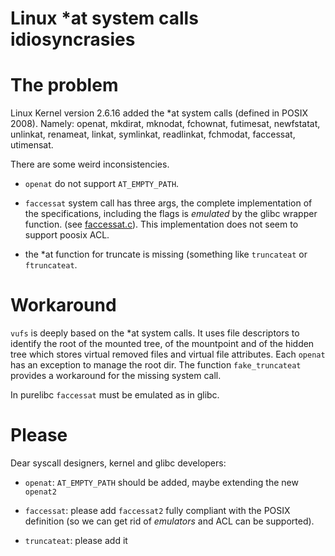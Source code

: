 Linux \*at system calls idiosyncrasies
====

# The problem
Linux Kernel version 2.6.16 added the \*at system calls (defined in POSIX 2008).
Namely: openat, mkdirat, mknodat, fchownat, futimesat, newfstatat, unlinkat, renameat,
linkat, symlinkat, readlinkat, fchmodat, faccessat, utimensat.

There are some weird inconsistencies.

* `openat` do not support `AT_EMPTY_PATH`. 

* `faccessat` system call has three args, the complete implementation of the 
specifications, including the flags is *emulated* by the glibc wrapper function.
(see [faccessat.c](https://sourceware.org/git/?p=glibc.git;a=blob;f=sysdeps/unix/sysv/linux/faccessat.c)).
This implementation does not seem to support poosix ACL.

* the \*at function for truncate is missing (something like `truncateat` or
`ftruncateat`.

# Workaround

`vufs` is deeply based on the \*at system calls. It uses file descriptors to
identify the root of the mounted tree, of the mountpoint and of the hidden
tree which stores virtual removed files and virtual file attributes.
Each `openat` has an exception to manage the root dir.
The function `fake_truncateat` provides a workaround for the missing system call.

In purelibc `faccessat` must be emulated as in glibc.

# Please

Dear syscall designers, kernel and glibc developers: 

* `openat`: `AT_EMPTY_PATH` should be added, maybe extending the new `openat2`

* `faccessat`: please add `faccessat2` fully compliant with the POSIX definition
(so we can get rid of *emulators* and ACL can be supported).

* `truncateat`: please add it
